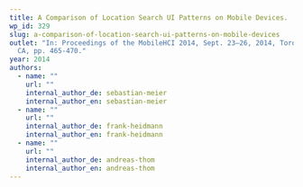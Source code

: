 ```yaml
---
title: A Comparison of Location Search UI Patterns on Mobile Devices.
wp_id: 329
slug: a-comparison-of-location-search-ui-patterns-on-mobile-devices
outlet: "In: Proceedings of the MobileHCI 2014, Sept. 23–26, 2014, Toronto, ON,
  CA, pp. 465-470."
year: 2014
authors:
  - name: ""
    url: ""
    internal_author_de: sebastian-meier
    internal_author_en: sebastian-meier
  - name: ""
    url: ""
    internal_author_de: frank-heidmann
    internal_author_en: frank-heidmann
  - name: ""
    url: ""
    internal_author_de: andreas-thom
    internal_author_en: andreas-thom
---
```

